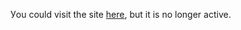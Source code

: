 Уou could visit the site [here](https://denjyauto-e7a4hre3acf2dzfg.italynorth-01.azurewebsites.net/), but it is no longer active.
